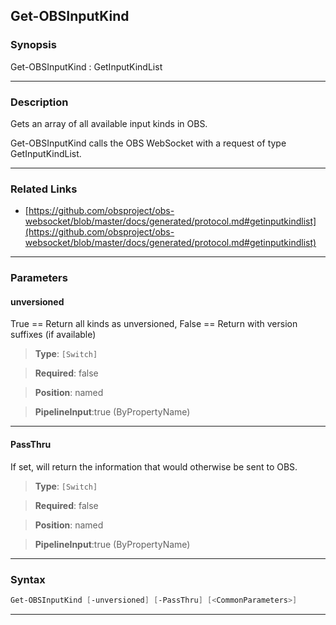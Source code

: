 Get-OBSInputKind
----------------
### Synopsis
Get-OBSInputKind : GetInputKindList

---
### Description

Gets an array of all available input kinds in OBS.


Get-OBSInputKind calls the OBS WebSocket with a request of type GetInputKindList.

---
### Related Links
* [https://github.com/obsproject/obs-websocket/blob/master/docs/generated/protocol.md#getinputkindlist](https://github.com/obsproject/obs-websocket/blob/master/docs/generated/protocol.md#getinputkindlist)



---
### Parameters
#### **unversioned**

True == Return all kinds as unversioned, False == Return with version suffixes (if available)



> **Type**: ```[Switch]```

> **Required**: false

> **Position**: named

> **PipelineInput**:true (ByPropertyName)



---
#### **PassThru**

If set, will return the information that would otherwise be sent to OBS.



> **Type**: ```[Switch]```

> **Required**: false

> **Position**: named

> **PipelineInput**:true (ByPropertyName)



---
### Syntax
```PowerShell
Get-OBSInputKind [-unversioned] [-PassThru] [<CommonParameters>]
```
---

